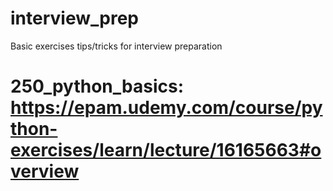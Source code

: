 # interview_prep

Basic exercises tips/tricks for interview preparation

# 250_python_basics: https://epam.udemy.com/course/python-exercises/learn/lecture/16165663#overview
